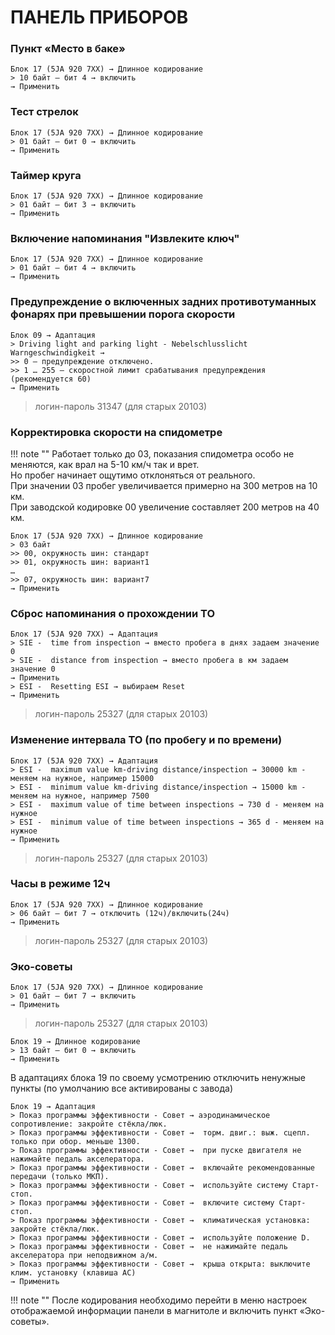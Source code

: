 # ПАНЕЛЬ ПРИБОРОВ

### Пункт «Место в баке»
```
Блок 17 (5JA 920 7XX) → Длинное кодирование
> 10 байт – бит 4 → включить
→ Применить
```

### Тест стрелок
```
Блок 17 (5JA 920 7XX) → Длинное кодирование
> 01 байт – бит 0 → включить
→ Применить
```

### Таймер круга
```
Блок 17 (5JA 920 7XX) → Длинное кодирование
> 01 байт – бит 3 → включить
→ Применить
```

### Включение напоминания "Извлеките ключ"
```
Блок 17 (5JA 920 7XX) → Длинное кодирование
> 01 байт – бит 4 → включить
→ Применить
```

### Предупреждение о включенных задних противотуманных фонарях при превышении порога скорости
```
Блок 09 → Адаптация 
> Driving light and parking light - Nebelschlusslicht Warngeschwindigkeit → 
>> 0 — предупреждение отключено.
>> 1 … 255 — скоростной лимит срабатывания предупреждения (рекомендуется 60)
→ Применить
```
> логин-пароль 31347 (для старых 20103)

### Корректировка скорости на спидометре

!!! note ""
    Работает только до 03, показания спидометра особо не меняются, как врал на 5-10 км/ч так и врет.  
    Но пробег начинает ощутимо отклоняться от реального.  
    При значении 03 пробег увеличивается примерно на 300 метров на 10 км.  
    При заводской кодировке 00 увеличение составляет 200 метров на 40 км.  
```
Блок 17 (5JA 920 7XX) → Длинное кодирование
> 03 байт
>> 00, окружность шин: стандарт
>> 01, окружность шин: вариант1
…
>> 07, окружность шин: вариант7
→ Применить
```

### Сброс напоминания о прохождении ТО
```
Блок 17 (5JA 920 7XX) → Адаптация 
> SIE -  time from inspection → вместо пробега в днях задаем значение 0
> SIE -  distance from inspection → вместо пробега в км задаем значение 0
→ Применить
> ESI -  Resetting ESI → выбираем Reset
→ Применить
```
> логин-пароль 25327 (для старых 20103)

### Изменение интервала ТО (по пробегу и по времени)
```
Блок 17 (5JA 920 7XX) → Адаптация 
> ESI -  maximum value km-driving distance/inspection → 30000 km - меняем на нужное, например 15000
> ESI -  minimum value km-driving distance/inspection → 15000 km - меняем на нужное, например 7500
> ESI -  maximum value of time between inspections → 730 d - меняем на нужное
> ESI -  minimum value of time between inspections → 365 d - меняем на нужное
→ Применить
```
> логин-пароль 25327 (для старых 20103)

### Часы в режиме 12ч
```
Блок 17 (5JA 920 7XX) → Длинное кодирование
> 06 байт – бит 7 → отключить (12ч)/включить(24ч)
→ Применить
```
> логин-пароль 25327 (для старых 20103)

### Эко-советы
```
Блок 17 (5JA 920 7XX) → Длинное кодирование
> 01 байт – бит 7 → включить
→ Применить
```
> логин-пароль 25327 (для старых 20103)

```
Блок 19 → Длинное кодирование
> 13 байт – бит 0 → включить
→ Применить
```
В адаптациях блока 19 по своему усмотрению отключить ненужные пункты (по умолчанию все активированы с завода)
```
Блок 19 → Адаптация 
> Показ программы эффективности - Совет → аэродинамическое сопротивление: закройте стёкла/люк.
> Показ программы эффективности - Совет →  торм. двиг.: выж. сцепл. только при обор. меньше 1300.
> Показ программы эффективности - Совет →  при пуске двигателя не нажимайте педаль акселератора.
> Показ программы эффективности - Совет →  включайте рекомендованные передачи (только МКП).
> Показ программы эффективности - Совет →  используйте систему Старт-стоп.
> Показ программы эффективности - Совет →  включите систему Старт-стоп.
> Показ программы эффективности - Совет →  климатическая установка: закройте стёкла/люк.
> Показ программы эффективности - Совет →  используйте положение D.
> Показ программы эффективности - Совет →  не нажимайте педаль акселератора при неподвижном а/м.
> Показ программы эффективности - Совет →  крыша открыта: выключите клим. установку (клавиша АС)
→ Применить
```

!!! note ""
    После кодирования необходимо перейти в меню настроек отображаемой информации панели в магнитоле и включить пункт «Эко-советы».
